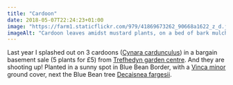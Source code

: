```yaml
---
title: "Cardoon"
date: 2018-05-07T22:24:23+01:00
image: "https://farm1.staticflickr.com/979/41869673262_90668a1622_z_d.jpg"
imageAlt: "Cardoon leaves amidst mustard plants, on a bed of bark mulch"
---
```


Last year I splashed out on 3 cardoons ([Cynara cardunculus](https://www.pfaf.org/user/Plant.aspx?LatinName=cynara+cardunculus)) in a bargain basement sale (5 plants for £5) from [Trefhedyn garden centre](). And they are shooting up! Planted in a sunny spot in Blue Bean Border, with a [Vinca minor](https://www.pfaf.org/user/Plant.aspx?LatinName=vinca+minor) ground cover, next the Blue Bean tree [Decaisnea fargesii](https://www.pfaf.org/user/Plant.aspx?LatinName=decaisnea+fargesii).
